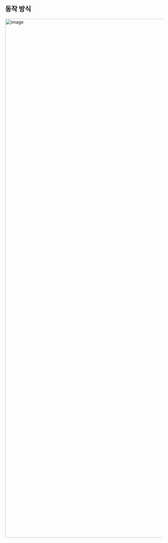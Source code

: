 ## 동작 방식

<img width="1656" alt="image" src="https://github.com/dik654/cryptography/assets/33992354/3b06f810-3cda-40b2-8f3b-8904980cc9e4">
